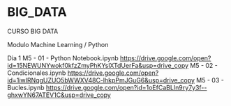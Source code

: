 # BIG_DATA
CURSO BIG DATA 

Modulo Machine Learning / Python

Dia 1
  M5 - 01 - Python Notebook.ipynb		https://drive.google.com/open?id=15NEWUNYwokf0kfzZmyPhKYslXTdUerFa&usp=drive_copy
  M5 - 02 - Condicionales.ipynb		https://drive.google.com/open?id=1iwIRNqgUZUO5bWWXV48C-lhkpPmJGuG6&usp=drive_copy
  M5 - 03 - Bucles.ipynb		https://drive.google.com/open?id=1oEfCaBLIn9ry7y3f--ghxwYN67ATEV1C&usp=drive_copy

